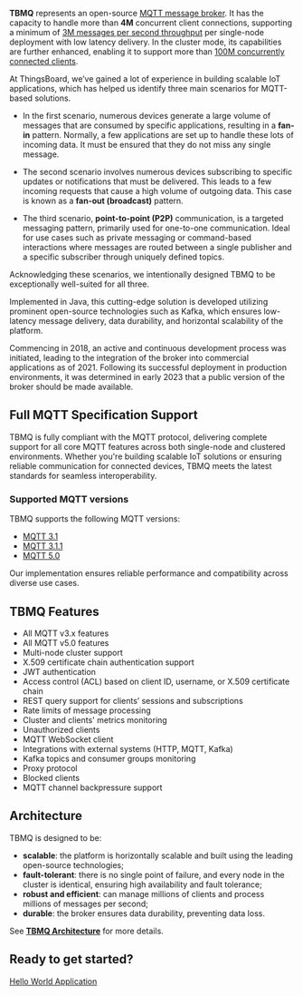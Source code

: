 
**TBMQ** represents an open-source <a target="_blank" href="/products/mqtt-broker/">MQTT message broker</a>. It has the capacity to handle more than **4M** concurrent client connections, 
supporting a minimum of [3M messages per second throughput](/docs/{{docsPrefix}}mqtt-broker/reference/3m-throughput-single-node-performance-test/) per single-node deployment 
with low latency delivery. 
In the cluster mode, its capabilities are further enhanced, 
enabling it to support more than [100M concurrently connected clients](/docs/{{docsPrefix}}mqtt-broker/reference/100m-connections-performance-test/).

At ThingsBoard, we’ve gained a lot of experience in building scalable IoT applications, which has helped us identify three main scenarios for MQTT-based solutions.

* In the first scenario, numerous devices generate a large volume of messages that are consumed by specific applications, resulting in a **fan-in** pattern. 
Normally, a few applications are set up to handle these lots of incoming data. It must be ensured that they do not miss any single message.

* The second scenario involves numerous devices subscribing to specific updates or notifications that must be delivered. 
This leads to a few incoming requests that cause a high volume of outgoing data. This case is known as a **fan-out (broadcast)** pattern.

* The third scenario, **point-to-point (P2P)** communication, is a targeted messaging pattern, primarily used for one-to-one communication. 
Ideal for use cases such as private messaging or command-based interactions where messages are routed between a single publisher and a specific subscriber through uniquely defined topics.

Acknowledging these scenarios, we intentionally designed TBMQ to be exceptionally well-suited for all three.

Implemented in Java, this cutting-edge solution is developed utilizing prominent open-source technologies such as Kafka, 
which ensures low-latency message delivery, data durability, and horizontal scalability of the platform.

Commencing in 2018, an active and continuous development process was initiated, leading to the integration of the broker into commercial applications as of 2021. 
Following its successful deployment in production environments, it was determined in early 2023 that a public version of the broker should be made available.

## Full MQTT Specification Support

TBMQ is fully compliant with the MQTT protocol, delivering complete support for all core MQTT features across both single-node and clustered environments.
Whether you're building scalable IoT solutions or ensuring reliable communication for connected devices, TBMQ meets the latest standards for seamless interoperability.

### Supported MQTT versions

TBMQ supports the following MQTT versions:

* [MQTT 3.1](https://public.dhe.ibm.com/software/dw/webservices/ws-mqtt/mqtt-v3r1.html)
* [MQTT 3.1.1](https://docs.oasis-open.org/mqtt/mqtt/v3.1.1/mqtt-v3.1.1.html)
* [MQTT 5.0](https://docs.oasis-open.org/mqtt/mqtt/v5.0/mqtt-v5.0.html)

Our implementation ensures reliable performance and compatibility across diverse use cases.

## TBMQ Features

* All MQTT v3.x features
* All MQTT v5.0 features
* Multi-node cluster support
* X.509 certificate chain authentication support
* JWT authentication
* Access control (ACL) based on client ID, username, or X.509 certificate chain
* REST query support for clients’ sessions and subscriptions
* Rate limits of message processing
* Cluster and clients' metrics monitoring
* Unauthorized clients
* MQTT WebSocket client
* Integrations with external systems (HTTP, MQTT, Kafka)
* Kafka topics and consumer groups monitoring
* Proxy protocol
* Blocked clients
* MQTT channel backpressure support

## Architecture

TBMQ is designed to be:

* **scalable**: the platform is horizontally scalable and built using the leading open-source technologies;
* **fault-tolerant**: there is no single point of failure, and every node in the cluster is identical, ensuring high availability and fault tolerance;
* **robust and efficient**: can manage millions of clients and process millions of messages per second;
* **durable**: the broker ensures data durability, preventing data loss.

See [**TBMQ Architecture**](/docs/{{docsPrefix}}mqtt-broker/architecture) for more details.

## Ready to get started?

<p><a href="/docs/{{docsPrefix}}mqtt-broker/getting-started/" class="button">Hello World Application</a></p>
